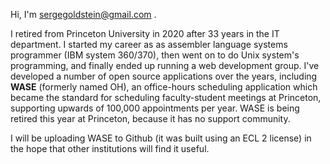 Hi, I'm sergegoldstein@gmail.com . 

I retired from Princeton University in 2020 after 33 years in the IT department.  I started my career as as assembler language systems programmer (IBM system 360/370),
then went on to do Unix system's programming, and finally ended up running a web development group.  I've developed a number of open source applications over the years, 
including **WASE** (formerly named OH), an office-hours scheduling application which became the standard for scheduling faculty-student meetings at Princeton, 
supporting upwards of 100,000 appointments per year.  WASE is being retired this year at Princeton, because it has no support community.  

I will be uploading WASE to Github (it was built using an ECL 2 license) in the hope that other institutions will find it useful.



<!---
sergegoldstein/sergegoldstein is a ✨ special ✨ repository because its `README.md` (this file) appears on your GitHub profile.
You can click the Preview link to take a look at your changes.
--->

